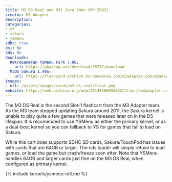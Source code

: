 ```yaml
---
title: M3 DS Real and M3i Zero (Non GMP-Z003)
creator: M3 Adapter
description:
categories:
- m3
- sakura
- ysmenu
sdhc: true
dsi: No
3ds: No
downloads:
  RetroGameFan YSMenu Fork 7.06:
    url: https://gbatemp.net/download/35737/download
  M3DS Sakura 1.49a:
    url: https://flashcard-archive.ds-homebrew.com/m3adapter.com/m3adapter.com_GMP-Z003_Sakura_1.49a.zip
images:
- url: /assets/images/cards/m3-ds-real/front.png
website: https://web.archive.org/web/20140106055622/http://m3adapter.com/
---
```


The M3 DS Real is the second Slot-1 flashcart from the M3 Adapter team. As the M3 team stopped updating Sakura around 2011, the Sakura kernel is unable to play quite a few games that were released later on in the DS lifespan. It is recomended to use YSMenu as either the primary kernel, or as a dual-boot kernel so you can fallback to YS for games that fail to load on Sakura.

While this cart does supports SDHC SD cards, Sakura/TouchPod has issues with cards that are 64GB or larger. The nds loader will simply refuse to load games, or load the game but crash/freeze soon after. Note that YSMenu handles 64GB and larger cards just fine on the M3 DS Real, when configured as primary kernel.

{% include kernels/ysmenu-m3.md %}
